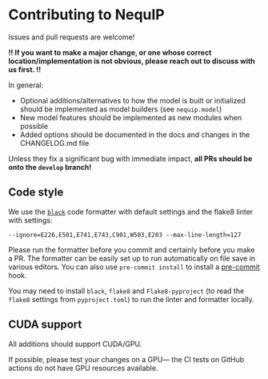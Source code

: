 # Contributing to NequIP

Issues and pull requests are welcome!

**!! If you want to make a major change, or one whose correct location/implementation is not obvious, please reach out to discuss with us first. !!**

In general:
 - Optional additions/alternatives to how the model is built or initialized should be implemented as model builders (see `nequip.model`)
 - New model features should be implemented as new modules when possible
 - Added options should be documented in the docs and changes in the CHANGELOG.md file

Unless they fix a significant bug with immediate impact, **all PRs should be onto the `develop` branch!**

## Code style

We use the [`black`](https://black.readthedocs.io/en/stable/index.html) code formatter with default settings and the flake8 linter with settings:
```
--ignore=E226,E501,E741,E743,C901,W503,E203 --max-line-length=127
```

Please run the formatter before you commit and certainly before you make a PR. The formatter can be easily set up to run automatically on file save in various editors.
You can also use ``pre-commit install`` to install a [pre-commit](https://pre-commit.com/) hook.

You may need to install `black`, `flake8` and `Flake8-pyproject` (to read the `flake8` settings from `pyproject.toml`) to run the linter and formatter locally.

## CUDA support

All additions should support CUDA/GPU.

If possible, please test your changes on a GPU— the CI tests on GitHub actions do not have GPU resources available.